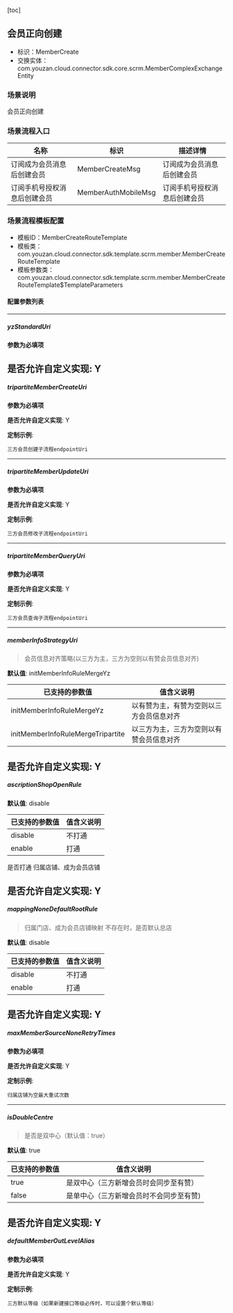 [toc]

## 会员正向创建
- 标识：MemberCreate
- 交换实体：com.youzan.cloud.connector.sdk.core.scrm.MemberComplexExchangeEntity
### 场景说明
会员正向创建
### 场景流程入口

名称 | 标识 | 描述详情
---|---|---
订阅成为会员消息后创建会员 | MemberCreateMsg | 订阅成为会员消息后创建会员
订阅手机号授权消息后创建会员 | MemberAuthMobileMsg | 订阅手机号授权消息后创建会员

### 场景流程模板配置
- 模板ID：MemberCreateRouteTemplate
- 模板类：com.youzan.cloud.connector.sdk.template.scrm.member.MemberCreateRouteTemplate
- 模板参数类：com.youzan.cloud.connector.sdk.template.scrm.member.MemberCreateRouteTemplate$TemplateParameters

#### 配置参数列表

---
##### yzStandardUri
> 

**参数为必填项**


**是否允许自定义实现**: Y
---
##### tripartiteMemberCreateUri
> 

**参数为必填项**


**是否允许自定义实现**: Y

**定制示例**:
```
三方会员创建子流程endpointUri
```
---
##### tripartiteMemberUpdateUri
> 

**参数为必填项**


**是否允许自定义实现**: Y

**定制示例**:
```
三方会员修改子流程endpointUri
```
---
##### tripartiteMemberQueryUri
> 

**参数为必填项**


**是否允许自定义实现**: Y

**定制示例**:
```
三方会员查询子流程endpointUri
```
---
##### memberInfoStrategyUri
> 会员信息对齐策略(以三方为主，三方为空则以有赞会员信息对齐)

**默认值**: initMemberInfoRuleMergeYz

已支持的参数值 | 值含义说明
---|---
initMemberInfoRuleMergeYz | 以有赞为主，有赞为空则以三方会员信息对齐
initMemberInfoRuleMergeTripartite | 以三方为主，三方为空则以有赞会员信息对齐

**是否允许自定义实现**: Y
---
##### ascriptionShopOpenRule
> 

**默认值**: disable

已支持的参数值 | 值含义说明
---|---
disable | 不打通
enable | 打通
是否打通 归属店铺、成为会员店铺

**是否允许自定义实现**: Y
---
##### mappingNoneDefaultRootRule
> 归属门店、成为会员店铺映射 不存在时，是否默认总店

**默认值**: disable

已支持的参数值 | 值含义说明
---|---
disable | 不打通
enable | 打通

**是否允许自定义实现**: Y
---
##### maxMemberSourceNoneRetryTimes
> 

**参数为必填项**


**是否允许自定义实现**: Y

**定制示例**:
```
归属店铺为空最大重试次数
```
---
##### isDoubleCentre
> 是否是双中心（默认值：true）

**默认值**: true

已支持的参数值 | 值含义说明
---|---
true | 是双中心（三方新增会员时会同步至有赞）
false | 是单中心（三方新增会员时不会同步至有赞)

**是否允许自定义实现**: Y
---
##### defaultMemberOutLevelAlias
> 

**参数为必填项**


**是否允许自定义实现**: Y

**定制示例**:
```
三方默认等级（如果新建接口等级必传时，可以设置个默认等级）
```

